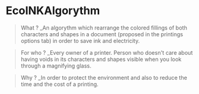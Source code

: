 # EcoINKAlgorythm

> What ?
_An algorythm which rearrange the colored fillings of both characters and shapes in a document (proposed in the printings options tab) in order to save ink and electricity.

> For who ?
_Every owner of a printer. Person who doesn't care about having voids in its characters and shapes visible when you look through a magnifying glass.

> Why ?
_In order to protect the environment and also to reduce the time and the cost of a printing.
